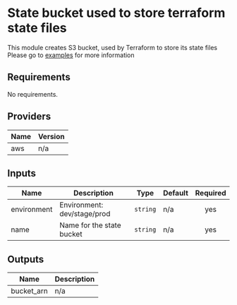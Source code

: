 
# State bucket used to store terraform state files  
This module creates S3 bucket, used by Terraform to store its state files  
Please go to [examples](examples) for more information

## Requirements

No requirements.

## Providers

| Name | Version |
|------|---------|
| aws | n/a |

## Inputs

| Name | Description | Type | Default | Required |
|------|-------------|------|---------|:--------:|
| environment | Environment: dev/stage/prod | `string` | n/a | yes |
| name | Name for the state bucket | `string` | n/a | yes |

## Outputs

| Name | Description |
|------|-------------|
| bucket\_arn | n/a |
